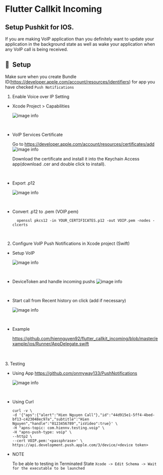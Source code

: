 # Flutter Callkit Incoming

## Setup Pushkit for IOS.

If you are making VoIP application than you definitely want to update your application in the background state as well as wake your application when any VoIP call is being received.

## 🚀&nbsp; Setup


Make sure when you create Bundle ID(https://developer.apple.com/account/resources/identifiers) for app you have checked `Push Notifications`


1. Enable Voice over IP Setting
  * Xcode Project > Capabilities

    ![image info](https://raw.githubusercontent.com/hiennguyen92/flutter_callkit_incoming/master/images/Setting.png)

  <br>

  * VoIP Services Certificate

    Go to https://developer.apple.com/account/resources/certificates/add
    ![image info](https://raw.githubusercontent.com/hiennguyen92/flutter_callkit_incoming/master/images/VoIPServicesCertificate.png)

    Download the certificate and install it into the Keychain Access app(download .cer and double click to install).

  <br>
    
  * Export .p12

    ![image info](https://raw.githubusercontent.com/hiennguyen92/flutter_callkit_incoming/master/images/KeychainAccess.png)

  <br>
    
  * Convert .p12 to .pem (VOIP.pem)

    ```console
      openssl pkcs12 -in YOUR_CERTIFICATES.p12 -out VOIP.pem -nodes -clcerts
    ```
<br>

2. Configure VoIP Push Notifications in Xcode project (Swift)

* Setup VoIP

  ![image info](https://raw.githubusercontent.com/hiennguyen92/flutter_callkit_incoming/master/images/Xcode-S1.png)

<br>

* DeviceToken and handle incoming pushs
  ![image info](https://raw.githubusercontent.com/hiennguyen92/flutter_callkit_incoming/master/images/Xcode-S2.png)

<br>

* Start call from Recent history on click (add if necessary)

  ![image info](https://raw.githubusercontent.com/hiennguyen92/flutter_callkit_incoming/master/images/Xcode-S3.png)

<br>

* Example

  https://github.com/hiennguyen92/flutter_callkit_incoming/blob/master/example/ios/Runner/AppDelegate.swift
<br>
<br>
3. Testing

  * Using App
    https://github.com/onmyway133/PushNotifications

    ![image info](https://raw.githubusercontent.com/hiennguyen92/flutter_callkit_incoming/master/images/TestingApp.png)

<br>

  * Using Curl
    ```
    curl -v \
    -d '{"aps":{"alert":"Hien Nguyen Call"},"id":"44d915e1-5ff4-4bed-bf13-c423048ec97a","subtitle":"Hien Nguyen","handle":"0123456789","isVideo":true}' \
    -H "apns-topic: com.hiennv.testing.voip" \
    -H "apns-push-type: voip" \
    --http2 \
    --cert VOIP.pem:'<passphrase>' \
    https://api.development.push.apple.com/3/device/<device token>
    ```

  * NOTE

    To be able to testing in Terminated State
    `Xcode -> Edit Schema -> Wait for the executable to be launched`

